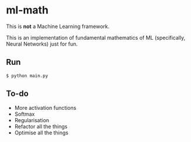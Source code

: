 # ml-math

This is **not** a Machine Learning framework. 

This is an implementation of fundamental mathematics of ML (specifically, Neural Networks) just for fun.

## Run

`$ python main.py`

## To-do

- More activation functions
- Softmax
- Regularisation
- Refactor all the things
- Optimise all the things
